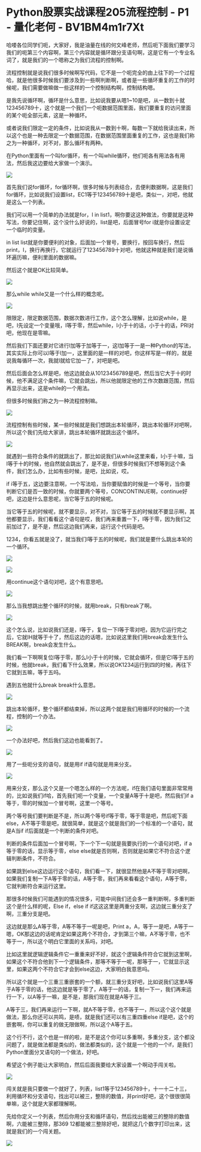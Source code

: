 # Python股票实战课程205流程控制 - P1 - 量化老何 - BV1BM4m1r7Xt

哈喽各位同学们呃，大家好，我是油量在线的何文峰老师，然后呃下面我们要学习我们的呃第三个内容啊，第三个内容就是循环跟分支语句啊，这是它有一个专业名词了，就是我们的一个嗯称之为我们流程的控制啊。

流程控制就是说我们很多时候啊写代码，它不是一个呃完全的由上往下的一个过程哈，就是他很多时候我们要涉及到一些啊判断啊，或者是一些循环重复的工作的时候呢，我们需要做嘛做一些这样的一个控制结构啊，控制结构嗯。

是我先说循环啊，循环是什么意思，比如说我要从嗯1~10是吧，从一数到十就123456789十，这个就是一个我们一个呃数据范围里面，我们要重复的访问里面的某个呃全部元素，这是一种循环。

或者说我们限定一定的条件，比如说我从一数到十啊，每数一下就给我读出来，所以这个也是一种去限定一个数据范围，在数据范围里面重复的工作，这也是我们称之为一种循环，对不对，那么循环有两种。

在Python里面有一个叫for循环，有一个叫while循环，他们呃各有用法各有用法，然后我这边要给大家做一个演示。



![](img/c30351f80ca25422111cd0d7f81e4779_1.png)

首先我们说for循环，for循环啊，很多时候与列表结合，去便利数据啊，这是我们for循环，比如说我们设置list，EC1等于123456789十是吧，类似一，对吧，他就是这么一个列表。

我们可以用一个简单的办法就是for，I in list1，啊你要这这种做法，你要就是这种写法，你要记住啊，这个没什么好说的，list是吧，后面冒号for i就是你设置设定一个临时的变量。

in list list就是你要便利的对象，后面加一个冒号，要换行，按回车换行，然后print，I，换行再换行，它就运行了123456789十对吧，他就这种就是我们是说循环遍历嘛，便利里面的数据嘛。

然后这个就是OK比较简单。

![](img/c30351f80ca25422111cd0d7f81e4779_3.png)

那么while while又是一个什么样的概念呢。

![](img/c30351f80ca25422111cd0d7f81e4779_5.png)

限限定，限定数据范围，数据次数进行工作，这个怎么理解，比如说while，是吧，I先设定一个变量哦，I等于零，然后while，I小于十的话，小于十的话，PRI对吧，他现在是零嘛。

然后我们下面还要对它进行I加等于加等于一，这I加等于一是一种Python的写法，其实实际上你可以I等于I加一，这里面的是一样的对吧，你这样写是一样的，就是说我每循环一次，我就I就给它加一了，对吧是吧。

然后后面会怎么样是吧，他这边就会从10123456789是吧，然后当它大于十的时候，他不满足这个条件嘛，它就会跳出，所以他就限定他的工作次数跟范围，然后再显示出来，这是while的一个用法。

但很多时候我们称之为一种流程控制嘛。

![](img/c30351f80ca25422111cd0d7f81e4779_7.png)

流程控制有些时候，某一些时候就是我们想跳出本轮循环，跳出本轮循环对吧啊，所以这个我们先给大家讲，跳出本轮循环就跳出这个循环。



![](img/c30351f80ca25422111cd0d7f81e4779_9.png)

就遇到一些符合条件的就跳出了，那比如说我们从while这里来看，I小于十嘛，当I等于十的时候，他自然就会跳出了，是不是，但很多时候我们不想等到这个条件，我们怎么办，比如有些时候，是吧，比如说，哎。

if i等于五，这边要注意啊，一个写法哈，当你要赋值的时候是一个等号，当你要判断它们是否一致的时候，你就要两个等号，CONCONTINUE啊，continue好吧，这边是什么意思呢，当它等于五的时候呢。

当它等于五的时候呢，就不要显示，对不对，当它等于五的时候就不要显示啊，其他都要显示，我们看看这个语句是哎，我们再来重置一下，I等于零，因为我们之前加过了，是不是，然后这边我们再来，运行这个代码是吧。

1234，你看五就是没了，就当我们I等于五的时候呢，我们就是要什么跳出本轮的一个循环。

![](img/c30351f80ca25422111cd0d7f81e4779_11.png)

![](img/c30351f80ca25422111cd0d7f81e4779_12.png)

用continue这个语句对吧，这个有意思吧。

![](img/c30351f80ca25422111cd0d7f81e4779_14.png)

那么当我想跳出整个循环的时候，就用break，只有break了啊。

![](img/c30351f80ca25422111cd0d7f81e4779_16.png)

这个怎么说，比如说我们还是，I等于，复位一下I等于零对吧，因为它运行完之后，它就IH就等于十了，然后这边的话嗯，比如说这里我们用break会发生什么BREAK啊，break会发生什么。

我们看一下啊啊复位I等于零，那么I小于十的时候，它就会循环，但是它I等于五的时候，他就break，我们看下什么效果，所以说OK1234运行到四的时候，再往下它就到五嘛，等于五吗。

遇到五他就什么break break什么意思。

![](img/c30351f80ca25422111cd0d7f81e4779_18.png)

跳出本轮循环，整个循环都结束掉，所以这两个就是我们用循环的时候的一个流程，控制的一个办法。

![](img/c30351f80ca25422111cd0d7f81e4779_20.png)

一个办法好吧，然后我们这边也能看到了。

![](img/c30351f80ca25422111cd0d7f81e4779_22.png)

用了一些呃分支的语句，就是用if if语句就是用来分支。

![](img/c30351f80ca25422111cd0d7f81e4779_24.png)

用来分支，那么这个又是一个嗯怎么样的一个方法呢，if在我们语句里面非常常用的，比如说我们if哈，首先我们呃一个变量，一个变量A等于十是吧，然后我们if a等于，零的时候加一个冒号啊，这里一个等号。

两个等号我们要判断是不是，所以两个等号if等于零，等于零是吧，然后呢下面else，A不等于零是吧，就很简单，就是这个就是我们的一个标准的一个语句，就是A当if if后面就是一个判断的条件对吧。

判断的条件后面加一个冒号啊，下一个下一句就是我要执行的一个语句对吧，if a等于零的话，显示等于零，else else就是否则啊，否则就是如果它不符合这个逻辑判断条件，不符合。

如果跳到else这边运行这个语句，我们看一下，就很显然他是A不等于零对吧啊，如果我们复制一下A等于零的话，A等于零，我们再来看看这个语句，A等于零，它就判断符合来运行这里。

那很多时候我们可能遇到的情况很多，可能中间我们还会多一重判断啊，多重判断这个是什么样的呢，Else if，else if if这这这里是两重分支啊，这边就三重分支了啊，三重分支是吧。

这边就是那么A等于零，A等不等于一呢是吧，Print a，A，等于一是吧，A等于一嗯，OK那这边的话呢肯定如果这两个不符合，才到第三个嘛，A不等于零，也不等于一，所以这个明白它里面的关系吗，对吧。

比如这里就逻辑逻辑条件它一重重来好不好，就这个逻辑条件符合它就到这里啊，如果这个不符合他到下一个逻辑条件，那等不等于一呢，那等于一，它就显示这里，如果这两个不符合它才会到else这边，大家明白我意思吗。

所以这个就是一个三重三重嵌套的一个额，就三重分支好吧，比如说我们这里A等于A等于零的话，他这边就是等于零了，A等于一的话，复制一下一，我们再来运行一下，以A等于一嘛，是不是，那我们现在就是A等于三。

A等于三，我们再来运行一下啊，就A不等于零，也不等于一，所以这个这个就是做法，那么你还可以共鸣，是啧，就是我们还可以有三重四重else if是吧，这个的嵌套啊，你可以重复的做无限做啊，所以这个A等于五。

这个行不行，这个也是一样的啦，是不是这个你可以多重啊，多重分支，这个都没问题了，就是做法都是类似的，做法都类似的，这个就是一个他的一个if，是我们Python里面分叉语句的一个做法，好吧。

希望这个例子能让大家明白，然后后面我要给大家设置一个啊动手闯关啦。

![](img/c30351f80ca25422111cd0d7f81e4779_26.png)

闯关就是我只要做一个就好了，列表，list1等于123456789十，十一十二十三，利用循环和分支语句，找出可以被三，整除的数值，并print好吧，这个很很很简单嘛，这个就是大家都理解啊。

先给你定义一个列表，然后你用分支和循环语句，然后找出能被三的整除的数值啊，六能被三整除，那369 12都能被三整除好吧，就把这几个数字打印出来，这就是我们的一个闯关题。



![](img/c30351f80ca25422111cd0d7f81e4779_28.png)